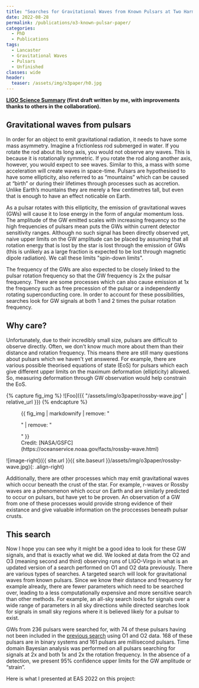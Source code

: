 ```yaml
---
title: "Searches for Gravitational Waves from Known Pulsars at Two Harmonics in the Second and Third LIGO-Virgo Observing Runs"
date: 2022-08-28
permalink: /publications/o3-known-pulsar-paper/
categories:
  - PhD
  - Publications
tags:
  - Lancaster
  - Gravitational Waves
  - Pulsars
  - Unfinished
classes: wide
header:
  teaser: /assets/img/o3paper/h0.jpg
---
```


**[LIGO Science Summary](https://www.ligo.org/science/Publication-O3KnownPulsars/) (first draft written by me, with improvements thanks to others in the collaboration).**

## Gravitational waves from pulsars

In order for an object to emit gravitational radiation, it needs to have some mass asymmetry. Imagine a frictionless rod submerged in water. If you rotate the rod about its long axis, you would not observe any waves. This is because it is rotationally symmetric. If you rotate the rod along another axis, however, you would expect to see waves. Similar to this, a mass with some acceleration will create waves in space-time. Pulsars are hypothesised to have some ellipticity, also referred to as “mountains” which can be caused at “birth” or during their lifetimes through processes such as accretion. Unlike Earth’s mountains they are merely a few centimetres tall, but even that is enough to have an effect noticable on Earth.

As a pulsar rotates with this ellipticity, the emission of gravitational waves (GWs) will cause it to lose energy in the form of angular momentum loss. The amplitude of the GW emitted scales with increasing frequency so the high frequencies of pulsars mean puts the GWs within current detector sensitivity ranges. Although no such signal has been directly observed yet, naive upper limits on the GW amplitude can be placed by assuming that all rotation energy that is lost by the star is lost through the emission of GWs (this is unlikely as a large fraction is expected to be lost through magnetic dipole radiation). We call these limits "spin-down limits".

The frequency of the GWs are also expected to be closely linked to the pulsar rotation frequency so that the GW frequency is 2x the pulsar frequency. There are some processes which can also cause emission at 1x the frequency such as free precession of the pulsar or a independently rotating superconducting core. In order to account for these possibilities, searches look for GW signals at both 1 and 2 times the pulsar rotation frequency.

## Why care? 

Unfortunately, due to their incredibly small size, pulsars are difficult to observe directly. Often, we don't know much more about them than their distance and rotation frequency. This means there are still many questions about pulsars which we haven't yet answered. For example, there are various possible theorised equations of state (EoS) for pulsars which each give different upper limits on the maximum deformation (ellipticity) allowed. So, measuring deformation through GW observation would help constrain the EoS. 

{% capture fig_img %}
![Foo]({{ "/assets/img/o3paper/rossby-wave.jpg" | relative_url }})
{% endcapture %}

<figure>
  {{ fig_img | markdownify | remove: "<p>" | remove: "</p>" }}
  <figcaption>Credit: [NASA/GSFC](https://oceanservice.noaa.gov/facts/rossby-wave.html)</figcaption>
</figure>

![image-right]({{ site.url }}{{ site.baseurl }}/assets/img/o3paper/rossby-wave.jpg){: .align-right}

Additionally, there are other processes which may emit gravitational waves which occur beneath the crust of the star. For example, r-waves or Rossby waves are a phenomenon which occur on Earth and are similarly predicted to occur on pulsars, but have yet to be proven. An observation of a GW from one of these processes would provide strong evidence of their existance and give valuable information on the proccesses beneath pulsar crusts.

## This search

Now I hope you can see why it might be a good idea to look for these GW signals, and that is exactly what we did. We looked at data from the O2 and O3 (meaning second and third) observing runs of LIGO-Virgo in what is an updated version of a search performed on O1 and O2 data previously. There are various types of searches. A targeted search will look for gravitational waves from known pulsars. Since we know their distance and frequency for example already, there are fewer parameters which need to be searched over, leading to a less computationally expensive and more sensitive search than other methods. For example, an all-sky search looks for signals over a wide range of parameters in all sky directions while directed searches look for signals in small sky regions where it is believed likely for a pulsar to exist.

GWs from 236 pulsars were searched for, with 74 of these pulsars having not been included in the [previous search](https://iopscience.iop.org/article/10.3847/1538-4357/ab20cb) using O1 and O2 data. 168 of these pulsars are in binary systems and 161 pulsars are millisecond pulsars. Time domain Bayesian analysis was performed on all pulsars searching for signals at 2x and both 1x and 2x the rotation frequency. In the absence of a detection, we present 95% confidence upper limits for the GW amplitude or “strain”.



Here is what I presented at EAS 2022 on this project:
<object data="../assets/pdfs/EAS-2022.pdf" width="1000" height="1000" type='application/pdf'></object>
